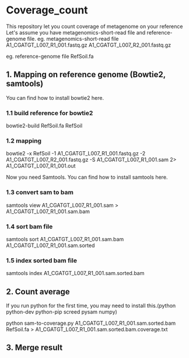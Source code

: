# Coverage_count
This repository let you count coverage of metagenome on your reference
Let's assume you have metagenomics-short-read file and reference-genome file.
eg. metagenomics-short-read file
A1_CGATGT_L007_R1_001.fastq.gz
A1_CGATGT_L007_R2_001.fastq.gz 

eg. reference-genome file
RefSoil.fa

## 1. Mapping on reference genome (Bowtie2, samtools)
You can find how to install bowtie2 here.

### 1.1 build reference for bowtie2
bowtie2-build RefSoil.fa RefSoil

### 1.2 mapping
bowtie2 -x RefSoil -1 A1_CGATGT_L007_R1_001.fastq.gz -2 A1_CGATGT_L007_R2_001.fastq.gz -S A1_CGATGT_L007_R1_001.sam 2> A1_CGATGT_L007_R1_001.out

Now you need Samtools. You can find how to install samtools here.
### 1.3 convert sam to bam
samtools view A1_CGATGT_L007_R1_001.sam > A1_CGATGT_L007_R1_001.sam.bam

### 1.4 sort bam file
samtools sort A1_CGATGT_L007_R1_001.sam.bam A1_CGATGT_L007_R1_001.sam.sorted

### 1.5 index sorted bam file
samtools index A1_CGATGT_L007_R1_001.sam.sorted.bam

## 2. Count average
If you run python for the first time, you may need to install this.(python python-dev python-pip screed pysam numpy)

python sam-to-coverage.py A1_CGATGT_L007_R1_001.sam.sorted.bam RefSoil.fa > A1_CGATGT_L007_R1_001.sam.sorted.bam.coverage.txt

## 3. Merge result